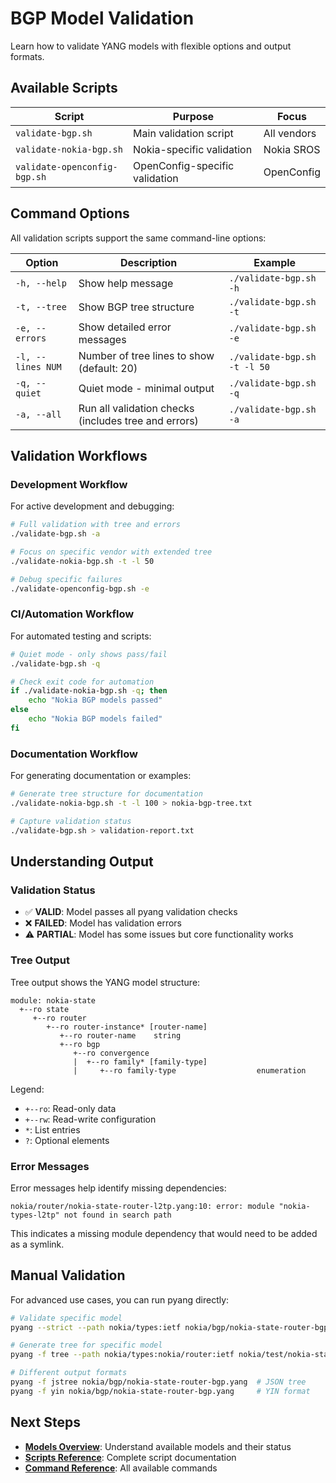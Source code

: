 # BGP Model Validation

Learn how to validate YANG models with flexible options and output formats.

## Available Scripts

| Script | Purpose | Focus |
|--------|---------|-------|
| `validate-bgp.sh` | Main validation script | All vendors |
| `validate-nokia-bgp.sh` | Nokia-specific validation | Nokia SROS |
| `validate-openconfig-bgp.sh` | OpenConfig-specific validation | OpenConfig |

## Command Options

All validation scripts support the same command-line options:

| Option | Description | Example |
|--------|-------------|---------|
| `-h, --help` | Show help message | `./validate-bgp.sh -h` |
| `-t, --tree` | Show BGP tree structure | `./validate-bgp.sh -t` |
| `-e, --errors` | Show detailed error messages | `./validate-bgp.sh -e` |
| `-l, --lines NUM` | Number of tree lines to show (default: 20) | `./validate-bgp.sh -t -l 50` |
| `-q, --quiet` | Quiet mode - minimal output | `./validate-bgp.sh -q` |
| `-a, --all` | Run all validation checks (includes tree and errors) | `./validate-bgp.sh -a` |

## Validation Workflows

### Development Workflow

For active development and debugging:

```bash
# Full validation with tree and errors
./validate-bgp.sh -a

# Focus on specific vendor with extended tree
./validate-nokia-bgp.sh -t -l 50

# Debug specific failures
./validate-openconfig-bgp.sh -e
```

### CI/Automation Workflow

For automated testing and scripts:

```bash
# Quiet mode - only shows pass/fail
./validate-bgp.sh -q

# Check exit code for automation
if ./validate-nokia-bgp.sh -q; then
    echo "Nokia BGP models passed"
else
    echo "Nokia BGP models failed"
fi
```

### Documentation Workflow

For generating documentation or examples:

```bash
# Generate tree structure for documentation
./validate-nokia-bgp.sh -t -l 100 > nokia-bgp-tree.txt

# Capture validation status
./validate-bgp.sh > validation-report.txt
```

## Understanding Output

### Validation Status

- ✅ **VALID**: Model passes all pyang validation checks
- ❌ **FAILED**: Model has validation errors  
- ⚠️ **PARTIAL**: Model has some issues but core functionality works

### Tree Output

Tree output shows the YANG model structure:

```
module: nokia-state
  +--ro state
     +--ro router
        +--ro router-instance* [router-name]
           +--ro router-name    string
           +--ro bgp
              +--ro convergence
              |  +--ro family* [family-type]
              |     +--ro family-type                  enumeration
```

Legend:
- `+--ro`: Read-only data
- `+--rw`: Read-write configuration
- `*`: List entries
- `?`: Optional elements

### Error Messages

Error messages help identify missing dependencies:

```
nokia/router/nokia-state-router-l2tp.yang:10: error: module "nokia-types-l2tp" not found in search path
```

This indicates a missing module dependency that would need to be added as a symlink.

## Manual Validation

For advanced use cases, you can run pyang directly:

```bash
# Validate specific model
pyang --strict --path nokia/types:ietf nokia/bgp/nokia-state-router-bgp.yang

# Generate tree for specific model
pyang -f tree --path nokia/types:nokia/router:ietf nokia/test/nokia-state-bgp-only.yang

# Different output formats
pyang -f jstree nokia/bgp/nokia-state-router-bgp.yang  # JSON tree
pyang -f yin nokia/bgp/nokia-state-router-bgp.yang     # YIN format
```

## Next Steps

- **[Models Overview](models-overview.md)**: Understand available models and their status
- **[Scripts Reference](scripts-reference.md)**: Complete script documentation
- **[Command Reference](../reference/command-reference.md)**: All available commands
